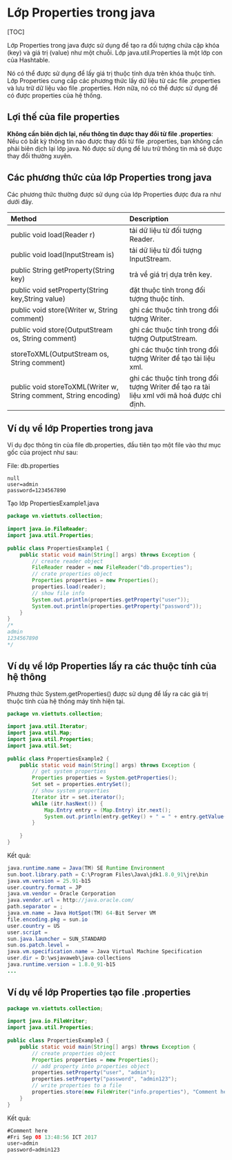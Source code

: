 # Lớp Properties trong java

[TOC]

Lớp Properties trong java được sử dụng để tạo ra đối tượng chứa cặp khóa (key) và giá trị (value) như một chuỗi. Lớp java.util.Properties là một lớp con của Hashtable.

Nó có thể được sử dụng để lấy giá trị thuộc tính dựa trên khóa thuộc tính. Lớp Properties cung cấp các phương thức lấy dữ liệu từ các file .properties và lưu trữ dữ liệu vào file .properties. Hơn nữa, nó có thể được sử dụng để có được properties của hệ thống.

## Lợi thế của file properties

**Không cần biên dịch lại, nếu thông tin được thay đổi từ file .properties**: Nếu có bất kỳ thông tin nào được thay đổi từ file .properties, bạn không cần phải biên dịch lại lớp java. Nó được sử dụng để lưu trữ thông tin mà sẽ được thay đổi thường xuyên.

## Các phương thức của lớp Properties trong java

Các phương thức thường được sử dụng của lớp Properties được đưa ra như dưới đây.

| Method                                                       | Description                                                  |
| :----------------------------------------------------------- | :----------------------------------------------------------- |
| public void load(Reader r)                                   | tải dữ liệu từ đối tượng Reader.                             |
| public void load(InputStream is)                             | tải dữ liệu từ đối tượng InputStream.                        |
| public String getProperty(String key)                        | trả về giá trị dựa trên key.                                 |
| public void setProperty(String key,String value)             | đặt thuộc tính trong đối tượng thuộc tính.                   |
| public void store(Writer w, String comment)                  | ghi các thuộc tính trong đối tượng Writer.                   |
| public void store(OutputStream os, String comment)           | ghi các thuộc tính trong đối tượng OutputStream.             |
| storeToXML(OutputStream os, String comment)                  | ghi các thuộc tính trong đối tượng Writer để tạo tài liệu xml. |
| public void storeToXML(Writer w, String comment, String encoding) | ghi các thuộc tính trong đối tượng Writer để tạo ra tài liệu xml với mã hoá được chỉ định. |

## Ví dụ về lớp Properties trong java

Ví dụ đọc thông tin của file db.properties, đầu tiên tạo một file vào thư mục gốc của project như sau:

File: db.properties

```properties
null 
user=admin 
password=1234567890
```

Tạo lớp PropertiesExample1.java

```java
package vn.viettuts.collection;
 
import java.io.FileReader;
import java.util.Properties;
 
public class PropertiesExample1 {
    public static void main(String[] args) throws Exception {
        // create reader object
        FileReader reader = new FileReader("db.properties");
        // crate properties object
        Properties properties = new Properties();
        properties.load(reader);
        // show file info
        System.out.println(properties.getProperty("user"));
        System.out.println(properties.getProperty("password"));
    }
}
/*
admin
1234567890
*/
```

## Ví dụ về lớp Properties lấy ra các thuộc tính của hệ thông

Phương thức System.getProperties() được sử dụng để lấy ra các giá trị thuộc tính của hệ thống máy tính hiện tại.

```java
package vn.viettuts.collection;
 
import java.util.Iterator;
import java.util.Map;
import java.util.Properties;
import java.util.Set;
 
public class PropertiesExample2 {
    public static void main(String[] args) throws Exception {
        // get system properties
        Properties properties = System.getProperties();
        Set set = properties.entrySet();
        // show system properties
        Iterator itr = set.iterator();
        while (itr.hasNext()) {
            Map.Entry entry = (Map.Entry) itr.next();
            System.out.println(entry.getKey() + " = " + entry.getValue());
        }
 
    }
}
```

Kết quả:

```java
java.runtime.name = Java(TM) SE Runtime Environment
sun.boot.library.path = C:\Program Files\Java\jdk1.8.0_91\jre\bin
java.vm.version = 25.91-b15
user.country.format = JP
java.vm.vendor = Oracle Corporation
java.vendor.url = http://java.oracle.com/
path.separator = ;
java.vm.name = Java HotSpot(TM) 64-Bit Server VM
file.encoding.pkg = sun.io
user.country = US
user.script = 
sun.java.launcher = SUN_STANDARD
sun.os.patch.level = 
java.vm.specification.name = Java Virtual Machine Specification
user.dir = D:\wsjavaweb\java-collections
java.runtime.version = 1.8.0_91-b15
...
```

## Ví dụ về lớp Properties tạo file .properties

```java
package vn.viettuts.collection;
 
import java.io.FileWriter;
import java.util.Properties;
 
public class PropertiesExample3 {
    public static void main(String[] args) throws Exception {
        // create properties object
        Properties properties = new Properties();
        // add property into properties object
        properties.setProperty("user", "admin");
        properties.setProperty("password", "admin123");
        // write properties to a file
        properties.store(new FileWriter("info.properties"), "Comment here");
    }
}
```

Kết quả:

```java
#Comment here
#Fri Sep 08 13:48:56 ICT 2017
user=admin
password=admin123
```

